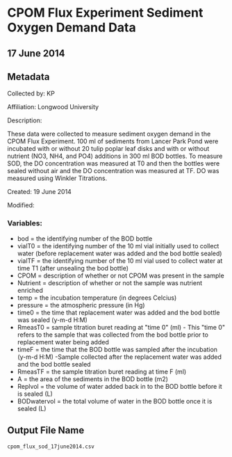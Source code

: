 # CPOM Flux Experiment Sediment Oxygen Demand Data

## 17 June 2014

## Metadata

Collected by: KP 

Affiliation: Longwood University

Description: 

These data were collected to measure sediment oxygen demand in the CPOM Flux Experiment. 100 ml of sediments from Lancer Park Pond were incubated with or without 20 tulip poplar leaf disks and with or without nutrient (NO3, NH4, and PO4) additions in 300 ml BOD bottles. To measure SOD, the DO concentration was measured at T0 and then the bottles were sealed without air and the DO concentration was measured at TF.  DO was measured using Winkler Titrations.

Created: 19 June 2014

Modified:

### Variables:

* bod = the identifying number of the BOD bottle
* vialT0 = the identifying number of the 10 ml vial initially used to collect water (before replacement water was added and the bod bottle sealed)
* vialTF = the identifying number of the 10 ml vial used to collect water at time T1 (after unsealing the bod bottle)
* CPOM = description of whether or not CPOM was present in the sample
* Nutrient = description of whether or not the sample was nutrient enriched
* temp = the incubation temperature (in degrees Celcius)
* pressure = the atmospheric pressure (in Hg)
* time0 = the time that replacement water was added and the bod bottle was sealed (y-m-d H:M)
* RmeasT0 = sample titration buret reading at "time 0" (ml) - This "time 0" refers to the sample that was collected from the bod bottle prior to replacement water being added
* timeF = the time that the BOD bottle was sampled after the incubation (y-m-d H:M) -Sample collected after the replacement water was added and the bod bottle sealed
* RmeasTF = the sample titration buret reading at time F (ml)
* A = the area of the sediments in the BOD bottle (m2)
* Replvol = the volume of water added back in to the BOD bottle before it is sealed (L)
* BODwatervol = the total volume of water in the BOD bottle once it is sealed (L)

## Output File Name

    cpom_flux_sod_17june2014.csv